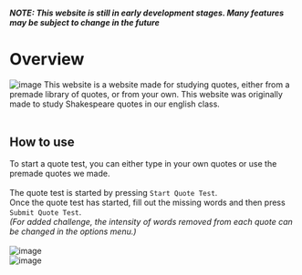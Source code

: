 ###### **NOTE: This website is still in early development stages. Many features may be subject to change in the future**
# Overview
![image](https://github.com/Arisamiga/quote-test/assets/44126228/cb6faa9a-a470-4417-9e4c-34e0380cca37)
This website is a website made for studying quotes, either from a premade library of quotes, or from your own. This website was originally made to study Shakespeare quotes in our english class.
<br>
<br>


## How to use
To start a quote test, you can either type in your own quotes or use the premade quotes we made. <br>
<br>
The quote test is started by pressing `Start Quote Test`. <br>
Once the quote test has started, fill out the missing words and then press `Submit Quote Test`. <br>
*(For added challenge, the intensity of words removed from each quote can be changed in the options menu.)*<br>
<br>
 ![image](https://github.com/Arisamiga/quote-test/assets/44126228/ab5ea5d7-e77f-4ada-831c-b22c395fc6a1)  
 ![image](https://github.com/Arisamiga/quote-test/assets/44126228/ed4f90d0-60f0-4eb6-a438-c3c34fbe4779)
